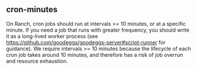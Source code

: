 
## cron-minutes

On Ranch, cron jobs should run at intervals >= 10 minutes, or at a specific minute.  If you need a job that runs with greater frequency, you should write it as a long-lived worker process (see https://github.com/goodeggs/goodeggs-server#script-runner for guidance).  We require intervals >= 10 minutes because the lifecycle of each cron job takes around 10 minutes, and therefore has a risk of job overrun and resource exhaustion.

